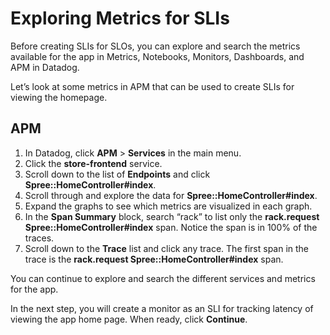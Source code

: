 # Exploring Metrics for SLIs

Before creating SLIs for SLOs, you can explore and search the metrics available for the app in Metrics, Notebooks, Monitors, Dashboards, and APM in Datadog. 

Let’s look at some metrics in APM that can be used to create SLIs for viewing the homepage. 

## APM
1. In Datadog, click **APM** > **Services** in the main menu.
2. Click the **store-frontend** service.
3. Scroll down to the list of **Endpoints** and click **Spree::HomeController#index**.
4. Scroll through and explore the data for **Spree::HomeController#index**.
5. Expand the graphs to see which metrics are visualized in each graph.
6. In the **Span Summary** block, search “rack” to list only the **rack.request Spree::HomeController#index** span. Notice the span is in 100% of the traces.
7. Scroll down to the **Trace** list and click any trace. The first span in the trace is the **rack.request Spree::HomeController#index** span.

You can continue to explore and search the different services and metrics for the app. 

In the next step, you will create a monitor as an SLI for tracking latency of viewing the app home page. When ready, click **Continue**.